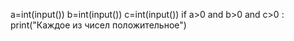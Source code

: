 a=int(input())
b=int(input())
c=int(input())
if a>0 and b>0 and c>0 :
print("Каждое из чисел положительное")
